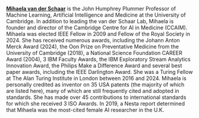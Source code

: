 **[Mihaela van der Schaar](https://www.vanderschaar-lab.com/prof-mihaela-van-der-schaar/)** is the John Humphrey Plummer Professor of Machine Learning, Artificial Intelligence and Medicine at the University of Cambridge. In addition to leading the van der Schaar Lab, Mihaela is founder and director of the Cambridge Centre for AI in Medicine (CCAIM). Mihaela was elected IEEE Fellow in 2009 and Fellow of the Royal Society in 2024. She has received numerous awards, including the Johann Anton Merck Award (2024), the Oon Prize on Preventative Medicine from the University of Cambridge (2018), a National Science Foundation CAREER Award (2004), 3 IBM Faculty Awards, the IBM Exploratory Stream Analytics Innovation Award, the Philips Make a Difference Award and several best paper awards, including the IEEE Darlington Award. She was a Turing Fellow at The Alan Turing Institute in London between 2016 and 2024. Mihaela is personally credited as inventor on 35 USA patents (the majority of which are listed here), many of which are still frequently cited and adopted in standards. She has made over 45 contributions to international standards for which she received 3 ISO Awards. In 2019, a Nesta report determined that Mihaela was the most-cited female AI researcher in the U.K.